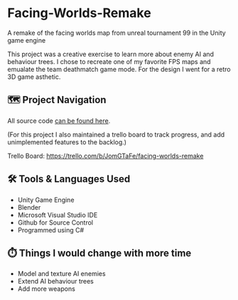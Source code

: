 # Facing-Worlds-Remake
A remake of the facing worlds map from unreal tournament 99 in the Unity game engine

This project was a creative exercise to learn more about enemy AI and behaviour trees. I chose to recreate one of my favorite FPS maps and emualate the team deathmatch game mode. For the design I went for a retro 3D game asthetic.

## 	:world_map: Project Navigation

All source code [can be found here](https://github.com/clundstedt225/Facing-Worlds-Remake/tree/main/Facing%20Worlds/Assets/Scripts).

(For this project I also maintained a trello board to track progress, and add unimplemented features to the backlog.)

Trello Board: https://trello.com/b/JomGTaFe/facing-worlds-remake

## 	:hammer_and_wrench: Tools & Languages Used
- Unity Game Engine
- Blender
- Microsoft Visual Studio IDE
- Github for Source Control
- Programmed using C#

##	:stopwatch: Things I would change with more time
- Model and texture AI enemies
- Extend AI behaviour trees
- Add more weapons
